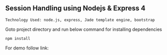 
Session Handling using Nodejs & Express 4
-------------------------------

``` Technology Used: node.js, express, Jade template engine, bootstrap ```

Goto project directory and run below command  for installing dependencies

``` npm install ```

For demo follow link: 
